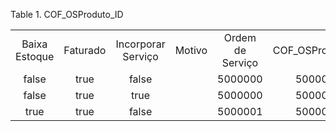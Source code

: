 <div id="d132992e1" class="table">

<div class="table-title">

Table 1. COF\_OSProduto\_ID

</div>

<div class="table-contents">

|               |          |                    |        |                  |                    |                      |         |                          |                |             |                |         |            |
| :-----------: | :------: | :----------------: | :----: | :--------------: | :----------------: | :------------------: | :-----: | :----------------------: | :------------: | :---------: | :------------: | :-----: | :--------: |
| Baixa Estoque | Faturado | Incorporar Serviço | Motivo | Ordem de Serviço | COF\_OSProduto\_ID | Quantidade (Serviço) | Serviço | Valor Unitário (Serviço) | Valor Unitário | Total Geral | Lista de Preço | Produto | Quantidade |
|     false     |   true   |       false        |        |     5000000      |      5000000       |          0           |         |            0             |       50       |     50      |    1000005     | 5000003 |     1      |
|     false     |   true   |        true        |        |     5000000      |      5000001       |          1           | 5000026 |            20            |       15       |     35      |    1000005     | 5000003 |     1      |
|     true      |   true   |       false        |        |     5000001      |      5000002       |          0           |         |            0             |       50       |     100     |    1000005     | 5000003 |     2      |

</div>

</div>

